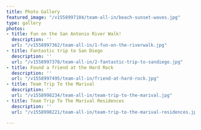 ```yaml
---
title: Photo Gallery
featured_image: "/v1558997104/team-all-in/beach-sunset-waves.jpg"
type: gallery
photos:
- title: Fun on the San Antonio River Walk!
  description: ''
  url: "/v1558997362/team-all-in/1-fun-on-the-riverwalk.jpg"
- title: Fantastic trip to San Diego
  description: ''
  url: "/v1558997378/team-all-in/2-fantastic-trip-to-sandiego.jpg"
- title: Found a friend at the Hard Rock
  description: ''
  url: "/v1558997495/team-all-in/friend-at-hard-rock.jpg"
- title: Team Trip To the Marival
  description: ''
  url: "/v1558998234/team-all-in/team-trip-to-the-marival.jpg"
- title: Team Trip To The Marival Residences
  description: ''
  url: "/v1558998221/team-all-in/team-trip-to-the-marival-residences.jpg"

---
```

